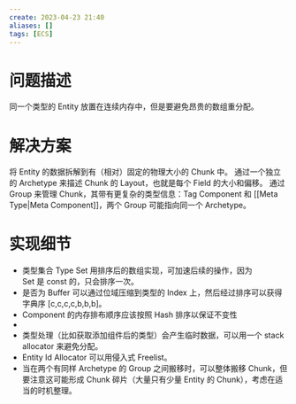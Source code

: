 ```yaml
---
create: 2023-04-23 21:40
aliases: []
tags: [ECS]
---
```

# 问题描述
同一个类型的 Entity 放置在连续内存中，但是要避免昂贵的数组重分配。
# 解决方案
将 Entity 的数据拆解到有（相对）固定的物理大小的 Chunk 中。
通过一个独立的 Archetype 来描述 Chunk 的 Layout，也就是每个 Field 的大小和偏移。
通过 Group 来管理 Chunk，其带有更复杂的类型信息：Tag Component 和 [[Meta Type|Meta Component]]，两个 Group 可能指向同一个 Archetype。
# 实现细节
- 类型集合 Type Set 用排序后的数组实现，可加速后续的操作，因为 Set 是 const 的，只会排序一次。
- 是否为 Buffer 可以通过位域压缩到类型的 Index 上，然后经过排序可以获得字典序 \[c,c,c,c,b,b,b]。
- Component 的内存排布顺序应该按照 Hash 排序以保证不变性
- 
- 类型处理（比如获取添加组件后的类型）会产生临时数据，可以用一个 stack allocator 来避免分配。
- Entity Id Allocator 可以用侵入式 Freelist。
- 当在两个有同样 Archetype 的 Group 之间搬移时，可以整体搬移 Chunk，但要注意这可能形成 Chunk 碎片（大量只有少量 Entity 的 Chunk），考虑在适当的时机整理。
